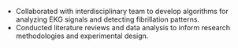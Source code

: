 - Collaborated with interdisciplinary team to develop algorithms for analyzing EKG signals and detecting fibrillation patterns.
- Conducted literature reviews and data analysis to inform research methodologies and experimental design.
